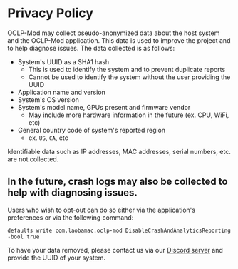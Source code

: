 # Privacy Policy

OCLP-Mod may collect pseudo-anonymized data about the host system and the OCLP-Mod application. This data is used to improve the project and to help diagnose issues. The data collected is as follows:

* System's UUID as a SHA1 hash
  * This is used to identify the system and to prevent duplicate reports
  * Cannot be used to identify the system without the user providing the UUID
* Application name and version
* System's OS version
* System's model name, GPUs present and firmware vendor
  * May include more hardware information in the future (ex. CPU, WiFi, etc)
* General country code of system's reported region
  * ex. `US`, `CA`, etc

Identifiable data such as IP addresses, MAC addresses, serial numbers, etc. are not collected.

In the future, crash logs may also be collected to help with diagnosing issues.
----------

Users who wish to opt-out can do so either via the application's preferences or via the following command:
```
defaults write com.laobamac.oclp-mod DisableCrashAndAnalyticsReporting -bool true
```

To have your data removed, please contact us via our [Discord server](https://discord.gg/rqdPgH8xSN) and provide the UUID of your system.